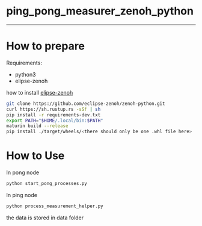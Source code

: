 # ping_pong_measurer_zenoh_python

---
# How to prepare

Requirements:
- python3
- elipse-zenoh

how to install [elipse-zenoh](https://github.com/eclipse-zenoh/zenoh-python)
```bash
git clone https://github.com/eclipse-zenoh/zenoh-python.git
curl https://sh.rustup.rs -sSf | sh
pip install -r requirements-dev.txt
export PATH="$HOME/.local/bin:$PATH"
maturin build --release
pip install ./target/wheels/<there should only be one .whl file here>
```

# How to Use

In pong node
```bash
python start_pong_processes.py
```

In ping node
```bash
python process_measurement_helper.py
```

the data is stored in data folder


